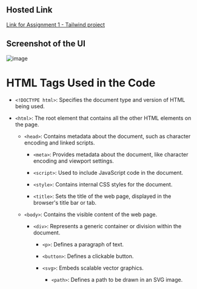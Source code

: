 ## Hosted Link
[Link for Assignment 1 - Tailwind project](https://karan9927.github.io/CSS/Assignment%201%20-%20Tailwind%20project/)

## Screenshot of the UI
![image](https://github.com/Karan9927/CSS/assets/115612744/39fab055-8da8-41a7-a472-ec0cb02f46a0)

# HTML Tags Used in the Code

- `<!DOCTYPE html>`: Specifies the document type and version of HTML being used.

- `<html>`: The root element that contains all the other HTML elements on the page.

  - `<head>`: Contains metadata about the document, such as character encoding and linked scripts.

    - `<meta>`: Provides metadata about the document, like character encoding and viewport settings.

    - `<script>`: Used to include JavaScript code in the document.

    - `<style>`: Contains internal CSS styles for the document.

    - `<title>`: Sets the title of the web page, displayed in the browser's title bar or tab.

  - `<body>`: Contains the visible content of the web page.

    - `<div>`: Represents a generic container or division within the document.

      - `<p>`: Defines a paragraph of text.

      - `<button>`: Defines a clickable button.

      - `<svg>`: Embeds scalable vector graphics.

        - `<path>`: Defines a path to be drawn in an SVG image.
